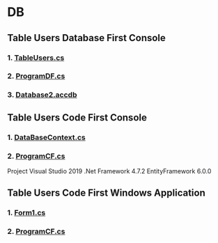 # DB
## Table Users Database First Console
### 1. [TableUsers.cs](https://github.com/vakovsky/DB/blob/main/TableUsers.cs)
### 2. [ProgramDF.cs](https://github.com/vakovsky/DB/blob/main/ProgramDF.cs)
### 3. [Database2.accdb](https://github.com/vakovsky/DB/blob/main/Database2.accdb)

## Table Users Code First Console
### 1. [DataBaseContext.cs](https://github.com/vakovsky/DB/blob/main/DataBaseContext.cs)
### 2. [ProgramCF.cs](https://github.com/vakovsky/DB/blob/main/ProgramCF.cs)

Project Visual Studio 2019 .Net Framework 4.7.2 EntityFramework 6.0.0

## Table Users Code First Windows Application
### 1. [Form1.cs](https://github.com/vakovsky/DB/blob/main/Form1.cs)
### 2. [ProgramCF.cs](https://github.com/vakovsky/DB/blob/main/ProgramCF.cs)
